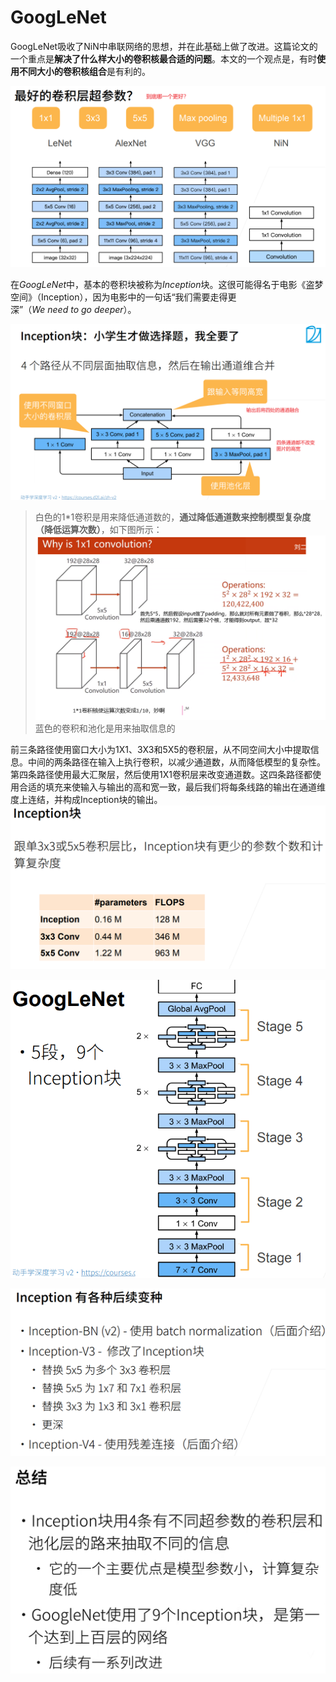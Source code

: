 # GoogLeNet

GoogLeNet吸收了NiN中串联网络的思想，并在此基础上做了改进。这篇论文的一个重点是**解决了什么样大小的卷积核最合适的问题**。本文的一个观点是，有时**使用不同大小的卷积核组合**是有利的。

![图 3](../../images/b2e05a12ecf51debe0f6f0af5f3670917d9ae8e9a96dfadd668bd0a2b75bbac0.png)  

在$GoogLeNet$中，基本的卷积块被称为$Inception$块。这很可能得名于电影《盗梦空间》（Inception），因为电影中的一句话“我们需要走得更深”（$We\ need\ to\ go\ deeper$）。

![图 4](../../images/31c3f68996ae0a707e8887de6f604fed0c3700e518889e44666a40f323ad6528.png)  

> 白色的1*1卷积是用来降低通道数的，**通过降低通道数来控制模型复杂度（降低运算次数）**，如下图所示：
> ![图 4](../../images/78d7cf78841889892eb578c025e59e073d00f56a6779d4e2f44c495616054723.png)  
> 蓝色的卷积和池化是用来抽取信息的

前三条路径使用窗口大小为1X1、3X3和5X5的卷积层，从不同空间大小中提取信息。中间的两条路径在输入上执行卷积，以减少通道数，从而降低模型的复杂性。第四条路径使用最大汇聚层，然后使用1X1卷积层来改变通道数。这四条路径都使用合适的填充来使输入与输出的高和宽一致，最后我们将每条线路的输出在通道维度上连结，并构成Inception块的输出。
![图 5](../../images/c9fa6ee898fc6a956a99e3a44672a435188cd777bae5bc3689263f511707e68b.png)  

![图 6](../../images/6c857970ef5d1c422a2396c7b0f424885a9e4455cdef7572dcb5196ada800519.png)  

![图 7](../../images/9f0f58db902751743ade75d007adc7f9de235cc7024b9ec93566e1cb565681db.png)  

![图 8](../../images/e348117630e7a1800811a18348c2dafb75638300ace96de6caf07dc5c76f8731.png)  
